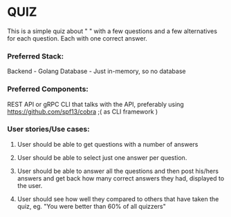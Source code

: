 # QUIZ

This is a simple quiz about "   " with a few questions and a few alternatives for each question. Each with one correct answer. 

### Preferred Stack:
Backend - Golang
Database - Just in-memory, so no database 

### Preferred Components: 
REST API or gRPC
CLI that talks with the API, preferably using https://github.com/spf13/cobra ;( as CLI framework )

### User stories/Use cases: 
1. User should be able to get questions with a number of answers

2. User should be able to select just one answer per question.

3. User should be able to answer all the questions and then post his/hers answers and get back how many correct answers they had, displayed to the user.

4. User should see how well they compared to others that have taken the quiz, eg. "You were better than 60% of all quizzers"
